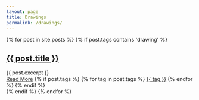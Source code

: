 ```yaml
---
layout: page
title: Drawings
permalink: /drawings/
---
```



<div class="posts">
  {% for post in site.posts %}
  {% if post.tags contains 'drawing' %}
    <article class="post">
      <h1><a href="{{ site.baseurl }}{{ post.url }}">{{ post.title }}</a></h1>
      <div class="entry">
        {{ post.excerpt }}
      </div>
      <a href="{{ site.baseurl }}{{ post.url }}" class="read-more">Read More</a>
      {% if post.tags %}
          {% for tag in post.tags %}
              <a href="/{{ tag }}" class="read-more">{{ tag }}</a>
          {% endfor %}
      {% endif %}
    </article>
  {% endif %}
  {% endfor %}
</div>

